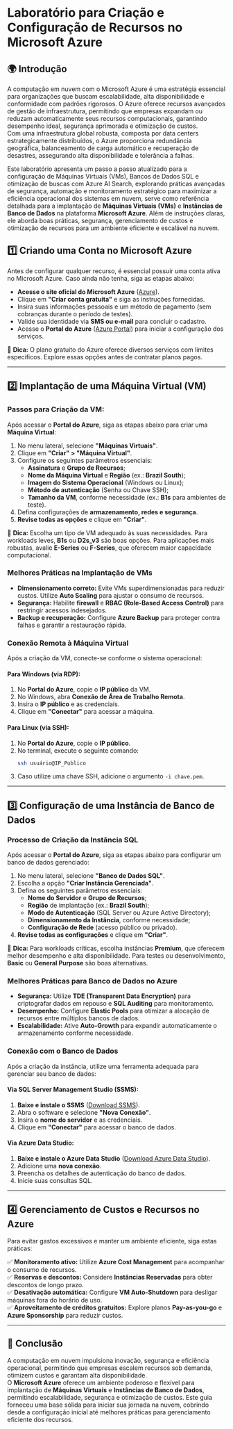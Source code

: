 # **Laboratório para Criação e Configuração de Recursos no Microsoft Azure**  

## **🌍 Introdução**  

A computação em nuvem com o Microsoft Azure é uma estratégia essencial para organizações que buscam escalabilidade, alta disponibilidade e conformidade com padrões rigorosos. O Azure oferece recursos avançados de gestão de infraestrutura, permitindo que empresas expandam ou reduzam automaticamente seus recursos computacionais, garantindo desempenho ideal, segurança aprimorada e otimização de custos.  
Com uma infraestrutura global robusta, composta por data centers estrategicamente distribuídos, o Azure proporciona redundância geográfica, balanceamento de carga automático e recuperação de desastres, assegurando alta disponibilidade e tolerância a falhas.  

Este laboratório apresenta um passo a passo atualizado para a configuração de Máquinas Virtuais (VMs), Bancos de Dados SQL e otimização de buscas com Azure AI Search, explorando práticas avançadas de segurança, automação e monitoramento estratégico para maximizar a eficiência operacional dos sistemas em nuvem, serve como referência detalhada para a implantação de **Máquinas Virtuais (VMs)** e **Instâncias de Banco de Dados** na plataforma **Microsoft Azure**. Além de instruções claras, ele aborda boas práticas, segurança, gerenciamento de custos e otimização de recursos para um ambiente eficiente e escalável na nuvem.  

## **1️⃣ Criando uma Conta no Microsoft Azure**  

Antes de configurar qualquer recurso, é essencial possuir uma conta ativa no Microsoft Azure. Caso ainda não tenha, siga as etapas abaixo:  

- **Acesse o site oficial do Microsoft Azure** ([Azure](https://azure.microsoft.com)).  
- Clique em **"Criar conta gratuita"** e siga as instruções fornecidas.  
- Insira suas informações pessoais e um método de pagamento (sem cobranças durante o período de testes).  
- Valide sua identidade via **SMS ou e-mail** para concluir o cadastro.  
- Acesse o **Portal do Azure** ([Azure Portal](https://portal.azure.com)) para iniciar a configuração dos serviços.  

📌 **Dica:** O plano gratuito do Azure oferece diversos serviços com limites específicos. Explore essas opções antes de contratar planos pagos.  

---

## **2️⃣ Implantação de uma Máquina Virtual (VM)**  

### **Passos para Criação da VM:**  
Após acessar o **Portal do Azure**, siga as etapas abaixo para criar uma **Máquina Virtual**:  

1. No menu lateral, selecione **"Máquinas Virtuais"**.  
2. Clique em **"Criar" > "Máquina Virtual"**.  
3. Configure os seguintes parâmetros essenciais:  
   - **Assinatura** e **Grupo de Recursos**;  
   - **Nome da Máquina Virtual** e **Região** (ex.: **Brazil South**);  
   - **Imagem do Sistema Operacional** (Windows ou Linux);  
   - **Método de autenticação** (Senha ou Chave SSH);  
   - **Tamanho da VM**, conforme necessidade (ex.: **B1s** para ambientes de teste).  
4. Defina configurações de **armazenamento, redes e segurança**.  
5. **Revise todas as opções** e clique em **"Criar"**.  

📌 **Dica:** Escolha um tipo de VM adequado às suas necessidades. Para workloads leves, **B1s** ou **D2s_v3** são boas opções. Para aplicações mais robustas, avalie **E-Series** ou **F-Series**, que oferecem maior capacidade computacional.  

### **Melhores Práticas na Implantação de VMs**  
- **Dimensionamento correto:** Evite VMs superdimensionadas para reduzir custos. Utilize **Auto Scaling** para ajustar o consumo de recursos.  
- **Segurança:** Habilite **firewall** e **RBAC (Role-Based Access Control)** para restringir acessos indesejados.  
- **Backup e recuperação:** Configure **Azure Backup** para proteger contra falhas e garantir a restauração rápida.  

### **Conexão Remota à Máquina Virtual**  
Após a criação da VM, conecte-se conforme o sistema operacional:  

#### **Para Windows (via RDP):**  
1. No **Portal do Azure**, copie o **IP público** da VM.  
2. No Windows, abra **Conexão de Área de Trabalho Remota**.  
3. Insira o **IP público** e as credenciais.  
4. Clique em **"Conectar"** para acessar a máquina.  

#### **Para Linux (via SSH):**  
1. No **Portal do Azure**, copie o **IP público**.  
2. No terminal, execute o seguinte comando:  
   ```sh
   ssh usuário@IP_Publico
   ```  
3. Caso utilize uma chave SSH, adicione o argumento `-i chave.pem`.  

---

## **3️⃣ Configuração de uma Instância de Banco de Dados**  

### **Processo de Criação da Instância SQL**  
Após acessar o **Portal do Azure**, siga as etapas abaixo para configurar um banco de dados gerenciado:  

1. No menu lateral, selecione **"Banco de Dados SQL"**.  
2. Escolha a opção **"Criar Instância Gerenciada"**.  
3. Defina os seguintes parâmetros essenciais:  
   - **Nome do Servidor** e **Grupo de Recursos**;  
   - **Região** de implantação (ex.: **Brazil South**);  
   - **Modo de Autenticação** (SQL Server ou Azure Active Directory);  
   - **Dimensionamento da Instância**, conforme necessidade;  
   - **Configuração de Rede** (acesso público ou privado).  
4. **Revise todas as configurações** e clique em **"Criar"**.  

📌 **Dica:** Para workloads críticas, escolha instâncias **Premium**, que oferecem melhor desempenho e alta disponibilidade. Para testes ou desenvolvimento, **Basic** ou **General Purpose** são boas alternativas.  

### **Melhores Práticas para Banco de Dados no Azure**  
- **Segurança:** Utilize **TDE (Transparent Data Encryption)** para criptografar dados em repouso e **SQL Auditing** para monitoramento.  
- **Desempenho:** Configure **Elastic Pools** para otimizar a alocação de recursos entre múltiplos bancos de dados.  
- **Escalabilidade:** Ative **Auto-Growth** para expandir automaticamente o armazenamento conforme necessidade.  

### **Conexão com o Banco de Dados**  
Após a criação da instância, utilize uma ferramenta adequada para gerenciar seu banco de dados:  

#### **Via SQL Server Management Studio (SSMS):**  
1. **Baixe e instale o SSMS** ([Download SSMS](https://aka.ms/ssms)).  
2. Abra o software e selecione **"Nova Conexão"**.  
3. Insira o **nome do servidor** e as credenciais.  
4. Clique em **"Conectar"** para acessar o banco de dados.  

#### **Via Azure Data Studio:**  
1. **Baixe e instale o Azure Data Studio** ([Download Azure Data Studio](https://aka.ms/azuredatastudio)).  
2. Adicione uma **nova conexão**.  
3. Preencha os detalhes de autenticação do banco de dados.  
4. Inicie suas consultas SQL.  

---

## **4️⃣ Gerenciamento de Custos e Recursos no Azure**  

Para evitar gastos excessivos e manter um ambiente eficiente, siga estas práticas:  

✅ **Monitoramento ativo:** Utilize **Azure Cost Management** para acompanhar o consumo de recursos.  
✅ **Reservas e descontos:** Considere **Instâncias Reservadas** para obter descontos de longo prazo.  
✅ **Desativação automática:** Configure **VM Auto-Shutdown** para desligar máquinas fora do horário de uso.  
✅ **Aproveitamento de créditos gratuitos:** Explore planos **Pay-as-you-go** e **Azure Sponsorship** para reduzir custos.  

---

## **📌 Conclusão**  

A computação em nuvem impulsiona inovação, segurança e eficiência operacional, permitindo que empresas escalem recursos sob demanda, otimizem custos e garantam alta disponibilidade.  
O **Microsoft Azure** oferece um ambiente poderoso e flexível para implantação de **Máquinas Virtuais** e **Instâncias de Banco de Dados**, permitindo escalabilidade, segurança e otimização de custos. Este guia forneceu uma base sólida para iniciar sua jornada na nuvem, cobrindo desde a configuração inicial até melhores práticas para gerenciamento eficiente dos recursos.  


